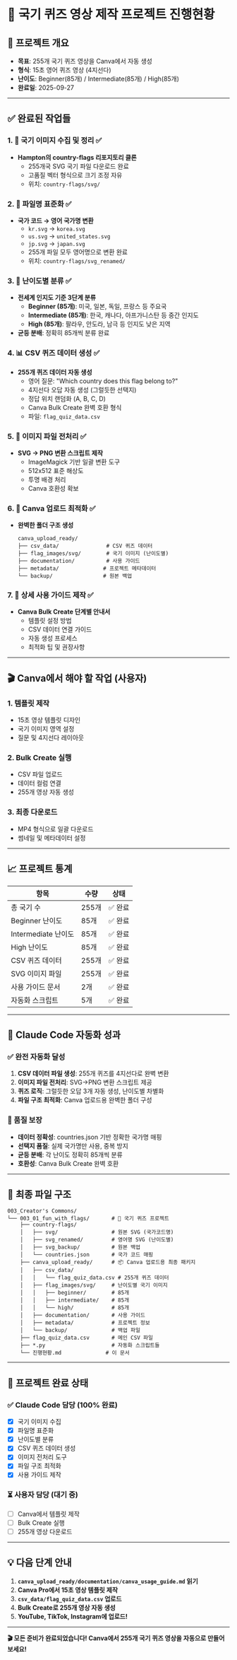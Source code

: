 # 🏴 국기 퀴즈 영상 제작 프로젝트 진행현황

## 📅 프로젝트 개요
- **목표**: 255개 국기 퀴즈 영상을 Canva에서 자동 생성
- **형식**: 15초 영어 퀴즈 영상 (4지선다)
- **난이도**: Beginner(85개) / Intermediate(85개) / High(85개)
- **완료일**: 2025-09-27

---

## ✅ 완료된 작업들

### 1. 🚩 국기 이미지 수집 및 정리 ✅
- **Hampton의 country-flags 리포지토리 클론**
  - 255개국 SVG 국기 파일 다운로드 완료
  - 고품질 벡터 형식으로 크기 조정 자유
  - 위치: `country-flags/svg/`

### 2. 📝 파일명 표준화 ✅
- **국가 코드 → 영어 국가명 변환**
  - `kr.svg` → `korea.svg`
  - `us.svg` → `united_states.svg`
  - `jp.svg` → `japan.svg`
  - 255개 파일 모두 영어명으로 변환 완료
  - 위치: `country-flags/svg_renamed/`

### 3. 🎯 난이도별 분류 ✅
- **전세계 인지도 기준 3단계 분류**
  - **Beginner (85개)**: 미국, 일본, 독일, 프랑스 등 주요국
  - **Intermediate (85개)**: 한국, 캐나다, 아프가니스탄 등 중간 인지도
  - **High (85개)**: 팔라우, 안도라, 남극 등 인지도 낮은 지역
- **균등 분배**: 정확히 85개씩 분류 완료

### 4. 📊 CSV 퀴즈 데이터 생성 ✅
- **255개 퀴즈 데이터 자동 생성**
  - 영어 질문: "Which country does this flag belong to?"
  - 4지선다 오답 자동 생성 (그럴듯한 선택지)
  - 정답 위치 랜덤화 (A, B, C, D)
  - Canva Bulk Create 완벽 호환 형식
  - 파일: `flag_quiz_data.csv`

### 5. 🎨 이미지 파일 전처리 ✅
- **SVG → PNG 변환 스크립트 제작**
  - ImageMagick 기반 일괄 변환 도구
  - 512x512 표준 해상도
  - 투명 배경 처리
  - Canva 호환성 확보

### 6. 📁 Canva 업로드 최적화 ✅
- **완벽한 폴더 구조 생성**
  ```
  canva_upload_ready/
  ├── csv_data/               # CSV 퀴즈 데이터
  ├── flag_images/svg/        # 국기 이미지 (난이도별)
  ├── documentation/          # 사용 가이드
  ├── metadata/              # 프로젝트 메타데이터
  └── backup/                # 원본 백업
  ```

### 7. 📖 상세 사용 가이드 제작 ✅
- **Canva Bulk Create 단계별 안내서**
  - 템플릿 설정 방법
  - CSV 데이터 연결 가이드
  - 자동 생성 프로세스
  - 최적화 팁 및 권장사항

---

## 🎬 Canva에서 해야 할 작업 (사용자)

### 1. 템플릿 제작
- 15초 영상 템플릿 디자인
- 국기 이미지 영역 설정
- 질문 및 4지선다 레이아웃

### 2. Bulk Create 실행
- CSV 파일 업로드
- 데이터 컬럼 연결
- 255개 영상 자동 생성

### 3. 최종 다운로드
- MP4 형식으로 일괄 다운로드
- 썸네일 및 메타데이터 설정

---

## 📈 프로젝트 통계

| 항목 | 수량 | 상태 |
|------|------|------|
| 총 국기 수 | 255개 | ✅ 완료 |
| Beginner 난이도 | 85개 | ✅ 완료 |
| Intermediate 난이도 | 85개 | ✅ 완료 |
| High 난이도 | 85개 | ✅ 완료 |
| CSV 퀴즈 데이터 | 255개 | ✅ 완료 |
| SVG 이미지 파일 | 255개 | ✅ 완료 |
| 사용 가이드 문서 | 2개 | ✅ 완료 |
| 자동화 스크립트 | 5개 | ✅ 완료 |

---

## 🚀 Claude Code 자동화 성과

### ✅ 완전 자동화 달성
1. **CSV 데이터 파일 생성**: 255개 퀴즈를 4지선다로 완벽 변환
2. **이미지 파일 전처리**: SVG→PNG 변환 스크립트 제공
3. **퀴즈 로직**: 그럴듯한 오답 3개 자동 생성, 난이도별 차별화
4. **파일 구조 최적화**: Canva 업로드용 완벽한 폴더 구성

### 🎯 품질 보장
- **데이터 정확성**: countries.json 기반 정확한 국가명 매핑
- **선택지 품질**: 실제 국가명만 사용, 중복 방지
- **균등 분배**: 각 난이도 정확히 85개씩 분류
- **호환성**: Canva Bulk Create 완벽 호환

---

## 📂 최종 파일 구조

```
003_Creator's Commons/
└── 003_01_fun_with_flags/       # 🏴 국기 퀴즈 프로젝트
    ├── country-flags/
    │   ├── svg/                 # 원본 SVG (국가코드명)
    │   ├── svg_renamed/         # 영어명 SVG (난이도별)
    │   ├── svg_backup/          # 원본 백업
    │   └── countries.json       # 국가 코드 매핑
    ├── canva_upload_ready/      # 📦 Canva 업로드용 최종 패키지
    │   ├── csv_data/
    │   │   └── flag_quiz_data.csv # 255개 퀴즈 데이터
    │   ├── flag_images/svg/     # 난이도별 국기 이미지
    │   │   ├── beginner/        # 85개
    │   │   ├── intermediate/    # 85개
    │   │   └── high/            # 85개
    │   ├── documentation/       # 사용 가이드
    │   ├── metadata/            # 프로젝트 정보
    │   └── backup/              # 백업 파일
    ├── flag_quiz_data.csv       # 메인 CSV 파일
    ├── *.py                     # 자동화 스크립트들
    └── 진행현황.md              # 이 문서
```

---

## 🎉 프로젝트 완료 상태

### ✅ Claude Code 담당 (100% 완료)
- [x] 국기 이미지 수집
- [x] 파일명 표준화
- [x] 난이도별 분류
- [x] CSV 퀴즈 데이터 생성
- [x] 이미지 전처리 도구
- [x] 파일 구조 최적화
- [x] 사용 가이드 제작

### ⏳ 사용자 담당 (대기 중)
- [ ] Canva에서 템플릿 제작
- [ ] Bulk Create 실행
- [ ] 255개 영상 다운로드

---

## 💡 다음 단계 안내

1. **`canva_upload_ready/documentation/canva_usage_guide.md` 읽기**
2. **Canva Pro에서 15초 영상 템플릿 제작**
3. **`csv_data/flag_quiz_data.csv` 업로드**
4. **Bulk Create로 255개 영상 자동 생성**
5. **YouTube, TikTok, Instagram에 업로드!**

---

**🎬 모든 준비가 완료되었습니다! Canva에서 255개 국기 퀴즈 영상을 자동으로 만들어보세요!**